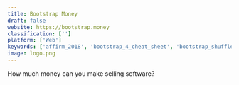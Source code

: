 ```yaml
---
title: Bootstrap Money
draft: false 
website: https://bootstrap.money
classification: ['']
platform: ['Web']
keywords: ['affirm_2018', 'bootstrap_4_cheat_sheet', 'bootstrap_shuffle', 'chargebee_time_machine', 'company_of_one', 'cost_of_living_calculator', 'costme', 'equity_calculator', 'financial_independence_calculator', 'financial_toolbelt', 'freelancer_rate_calculator', 'know_your_team', 'lemon', 'make_book', 'manager_checklist', 'nomad_list', 'omni_calculator', 'reactivepad', 'submit_checklist', 'unitconversion', 'what_is_my_day_rate?']
image: logo.png
---
```

How much money can you make selling software?